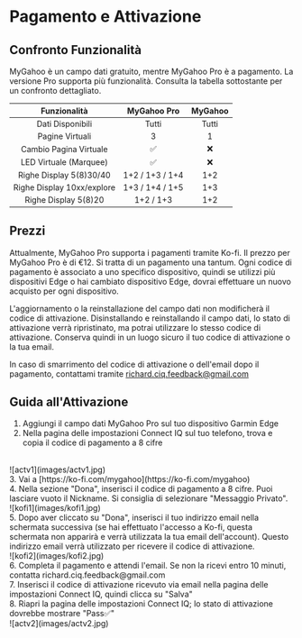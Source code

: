 # Pagamento e Attivazione

## Confronto Funzionalità
MyGahoo è un campo dati gratuito, mentre MyGahoo Pro è a pagamento. La versione Pro supporta più funzionalità. Consulta la tabella sottostante per un confronto dettagliato.

| Funzionalità | MyGahoo Pro | MyGahoo |
|:-------:|:-----------:|:--------:|
| Dati Disponibili | Tutti | Tutti |
| Pagine Virtuali | 3 | 1 |
| Cambio Pagina Virtuale | ✅ | ❌ |
| LED Virtuale (Marquee) | ✅ | ❌ |
| Righe Display 5(8)30/40 | 1+2 / 1+3 / 1+4 | 1+2 |
| Righe Display 10xx/explore | 1+3 / 1+4 / 1+5 | 1+3 |
| Righe Display 5(8)20 | 1+2 / 1+3 | 1+2 |

## Prezzi

Attualmente, MyGahoo Pro supporta i pagamenti tramite Ko-fi. Il prezzo per MyGahoo Pro è di €12. Si tratta di un pagamento una tantum. Ogni codice di pagamento è associato a uno specifico dispositivo, quindi se utilizzi più dispositivi Edge o hai cambiato dispositivo Edge, dovrai effettuare un nuovo acquisto per ogni dispositivo.

L'aggiornamento o la reinstallazione del campo dati non modificherà il codice di attivazione.  Disinstallando e reinstallando il campo dati, lo stato di attivazione verrà ripristinato, ma potrai utilizzare lo stesso codice di attivazione.  Conserva quindi in un luogo sicuro il tuo codice di attivazione o la tua email.

In caso di smarrimento del codice di attivazione o dell'email dopo il pagamento, contattami tramite [richard.ciq.feedback@gmail.com](richard.ciq.feedback@gmail.com)

## Guida all'Attivazione
1. Aggiungi il campo dati MyGahoo Pro sul tuo dispositivo Garmin Edge
2. Nella pagina delle impostazioni Connect IQ sul tuo telefono, trova e copia il codice di pagamento a 8 cifre
<br>
![actv1](images/actv1.jpg)
<br>
3. Vai a [https://ko-fi.com/mygahoo](https://ko-fi.com/mygahoo)
<br>
4. Nella sezione "Dona", inserisci il codice di pagamento a 8 cifre. Puoi lasciare vuoto il Nickname. Si consiglia di selezionare "Messaggio Privato".
<br>
![kofi1](images/kofi1.jpg)
<br>
5. Dopo aver cliccato su "Dona", inserisci il tuo indirizzo email nella schermata successiva (se hai effettuato l'accesso a Ko-fi, questa schermata non apparirà e verrà utilizzata la tua email dell'account). Questo indirizzo email verrà utilizzato per ricevere il codice di attivazione.
<br>
![kofi2](images/kofi2.jpg)
<br>
6. Completa il pagamento e attendi l'email. Se non la ricevi entro 10 minuti, contatta richard.ciq.feedback@gmail.com
<br>
7. Inserisci il codice di attivazione ricevuto via email nella pagina delle impostazioni Connect IQ, quindi clicca su "Salva"
<br>
8. Riapri la pagina delle impostazioni Connect IQ; lo stato di attivazione dovrebbe mostrare "Pass✅"
<br>
![actv2](images/actv2.jpg)
